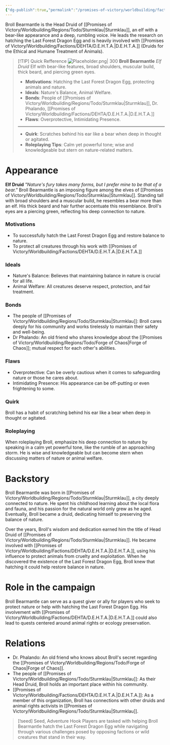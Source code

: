 ```yaml
---
{"dg-publish":true,"permalink":"/promises-of-victory/worldbuilding/factions/dehta/broll-bearmantle/","noteIcon":"NPC","created":"2023-03-27T00:08:11.265+02:00","updated":"2023-03-31T17:27:59.385+02:00"}
---
```



Broll Bearmantle is the Head Druid of [[Promises of Victory/Worldbuilding/Regions/Todo/Sturmklau\|Sturmklau]], an elf with a bear-like appearance and a deep, rumbling voice. He leads the research on hatching the Last Forest Dragon Egg and is heavily involved with [[Promises of Victory/Worldbuilding/Factions/DEHTA/D.E.H.T.A.\|D.E.H.T.A.]] (Druids for the Ethical and Humane Treatment of Animals).

> [!TIP] Quick Refference
> ![Placeholder.png| 300](/img/user/resources/Pictures/Placeholder.png)
> **Broll Bearmantle** _Elf Druid_ 
>  Elf with bear-like features, broad shoulders, muscular build, thick beard, and piercing green eyes.
>- **Motivations**: Hatching the Last Forest Dragon Egg, protecting animals and nature.
>- **Ideals**: Nature's Balance, Animal Welfare.
>- **Bonds**: People of [[Promises of Victory/Worldbuilding/Regions/Todo/Sturmklau\|Sturmklau]], Dr. Phalando, [[Promises of Victory/Worldbuilding/Factions/DEHTA/D.E.H.T.A.\|D.E.H.T.A.]]
>- **Flaws**: Overprotective, Intimidating Presence.
>----
>- **Quirk**: Scratches behind his ear like a bear when deep in thought or agitated.
>- **Roleplaying Tips**: Calm yet powerful tone; wise and knowledgeable but stern on nature-related matters.

# Appearance
**Elf Druid**
_"Nature's fury takes many forms, but I prefer mine to be that of a bear."_
Broll Bearmantle is an imposing figure among the elves of [[Promises of Victory/Worldbuilding/Regions/Todo/Sturmklau\|Sturmklau]]. Standing tall with broad shoulders and a muscular build, he resembles a bear more than an elf. His thick beard and hair further accentuate this resemblance. Broll's eyes are a piercing green, reflecting his deep connection to nature.

### Motivations
- To successfully hatch the Last Forest Dragon Egg and restore balance to nature.
- To protect all creatures through his work with [[Promises of Victory/Worldbuilding/Factions/DEHTA/D.E.H.T.A.\|D.E.H.T.A.]]

### Ideals
- Nature's Balance: Believes that maintaining balance in nature is crucial for all life.
- Animal Welfare: All creatures deserve respect, protection, and fair treatment.

### Bonds
- The people of [[Promises of Victory/Worldbuilding/Regions/Todo/Sturmklau\|Sturmklau]]: Broll cares deeply for his community and works tirelessly to maintain their safety and well-being.
- Dr Phalando: An old friend who shares knowledge about the [[Promises of Victory/Worldbuilding/Regions/Todo/Forge of Chaos\|Forge of Chaos]]; mutual respect for each other's abilities.

### Flaws
- Overprotective: Can be overly cautious when it comes to safeguarding nature or those he cares about.
- Intimidating Presence: His appearance can be off-putting or even frightening to some.

### Quirk
Broll has a habit of scratching behind his ear like a bear when deep in thought or agitated.

### Roleplaying
When roleplaying Broll, emphasize his deep connection to nature by speaking in a calm yet powerful tone, like the rumble of an approaching storm. He is wise and knowledgeable but can become stern when discussing matters of nature or animal welfare.

# Backstory
Broll Bearmantle was born in [[Promises of Victory/Worldbuilding/Regions/Todo/Sturmklau\|Sturmklau]], a city deeply connected to nature. He spent his childhood learning about the local flora and fauna, and his passion for the natural world only grew as he aged. Eventually, Broll became a druid, dedicating himself to preserving the balance of nature.

Over the years, Broll's wisdom and dedication earned him the title of Head Druid of [[Promises of Victory/Worldbuilding/Regions/Todo/Sturmklau\|Sturmklau]]. He became involved with [[Promises of Victory/Worldbuilding/Factions/DEHTA/D.E.H.T.A.\|D.E.H.T.A.]], using his influence to protect animals from cruelty and exploitation. When he discovered the existence of the Last Forest Dragon Egg, Broll knew that hatching it could help restore balance in nature.

# Role in the campaign
Broll Bearmantle can serve as a quest giver or ally for players who seek to protect nature or help with hatching the Last Forest Dragon Egg. His involvement with [[Promises of Victory/Worldbuilding/Factions/DEHTA/D.E.H.T.A.\|D.E.H.T.A.]] could also lead to quests centered around animal rights or ecology preservation.

# Relations
- Dr. Phalando: An old friend who knows about Broll's secret regarding the [[Promises of Victory/Worldbuilding/Regions/Todo/Forge of Chaos\|Forge of Chaos]].
- The people of [[Promises of Victory/Worldbuilding/Regions/Todo/Sturmklau\|Sturmklau]]: As their Head Druid, Broll holds an important place within his community.
- [[Promises of Victory/Worldbuilding/Factions/DEHTA/D.E.H.T.A.\|D.E.H.T.A.]]: As a member of this organization, Broll has connections with other druids and animal rights activists in [[Promises of Victory/Worldbuilding/Regions/Todo/Sturmklau\|Sturmklau]].

>[!seed] Seed, Adventure Hook
>Players are tasked with helping Broll Bearmantle hatch the Last Forest Dragon Egg while navigating through various challenges posed by opposing factions or wild creatures that stand in their way.

